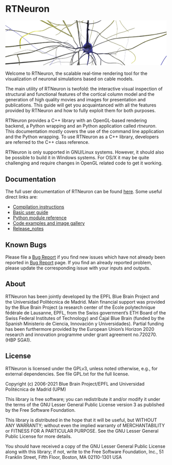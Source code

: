 # RTNeuron

![RTNeuron](doc/img/cover.png)

Welcome to RTNeuron, the scalable real-time rendering tool for the
visualization of neuronal simulations based on cable models.

The main utility of RTNeuron is twofold: the interactive visual inspection of
structural and functional features of the cortical column model and the
generation of high quality movies and images for presentation and publications.
This guide will get you acquaintanced with all the features provided by
RTNeuron and how to fully exploit them for both purposes.

RTNeuron provides a C++ library with an OpenGL-based rendering backend, a
Python wrapping and an Python application called *rtneuron*.  This
documentation mostly covers the use of the command line application and the
Python wrapping. To use RTNeuron as a C++ library, developers are referred to
the C++ class reference.

RTNeuron is only supported in GNU/Linux systems. However, it should also be
possible to build it in Windows systems. For OS/X it may be quite challenging
and require changes in OpenGL related code to get it working.

## Documentation

The full user documentation of RTNeuron can be found [here](http://bluebrain.github.io/RTNeuron-3.0/index.html). Some useful direct links are:
- [Compilation instructions](http://bluebrain.github.io/RTNeuron-3.0/compilation.html)
- [Basic user guide](http://bluebrain.github.io/RTNeuron-3.0/user_guide.html)
- [Python module reference](http://bluebrain.github.io/RTNeuron-3.0/python/index.html)
- [Code examples and image gallery](http://bluebrain.github.io/RTNeuron-3.0/python/gallery.html)
- [Release_notes](http://bluebrain.github.io/RTNeuron-3.0/release_notes.html)

## Known Bugs

Please file a [Bug Report](https://github.com/BlueBrain/RTNeuron/issues) if you
find new issues which have not already been reported in
[Bug Report](https://github.com/BlueBrain/RTNeuron/issues) page. If you find an
already reported problem, please update the corresponding issue with your inputs
and outputs.

## About

RTNeuron has been jointly developed by the EPFL Blue Brain Project and the
Universidad Politécnica de Madrid. Main financial support was provided by
the Blue Brain Project (a research center of the École polytechnique fédérale
de Lausanne, EPFL, from the Swiss government’s ETH Board of the Swiss Federal
Institutes of Technology) and Cajal Blue Brain (funded by
the Spanish Ministerio de Ciencia, Innovación y Universidades). Partial
funding has been furthermore provided by the European Union’s Horizon 2020
research and innovation programme under grant agreement no.720270. (HBP SGA1).


## License

RTNeuron is licensed under the GPLv3, unless noted otherwise, e.g., for external dependencies.
See file GPL.txt for the full license.

Copyright (c) 2006-2021 Blue Brain Project/EPFL and Universidad Politécnica de Madrid (UPM)

This library is free software; you can redistribute it and/or modify it under the terms of the
GNU Lesser General Public License version 3 as published by the Free Software Foundation.

This library is distributed in the hope that it will be useful, but WITHOUT ANY WARRANTY;
without even the implied warranty of MERCHANTABILITY or FITNESS FOR A PARTICULAR PURPOSE.
See the GNU Lesser General Public License for more details.

You should have received a copy of the GNU Lesser General Public License along with this library;
if not, write to the Free Software Foundation, Inc., 51 Franklin Street, Fifth Floor, Boston,
MA 02110-1301 USA

